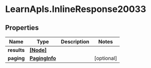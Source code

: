 # LearnApIs.InlineResponse20033

## Properties
Name | Type | Description | Notes
------------ | ------------- | ------------- | -------------
**results** | [**[Node]**](Node.md) |  | 
**paging** | [**PagingInfo**](PagingInfo.md) |  | [optional] 

